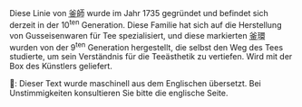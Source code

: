 <p>Diese Linie von <abbr title="kama shi, Hersteller von Gusseisenkesseln">釜師</abbr> wurde im Jahr 1735 gegründet und befindet sich derzeit in der 10<sup>ten</sup> Generation. Diese Familie hat sich auf die Herstellung von Gusseisenwaren für Tee spezialisiert, und diese markierten <abbr title="kama kan, Ringe zum Tragen des Kessels">釜環</abbr> wurden von der 9<sup>ten</sup> Generation hergestellt, die selbst den Weg des Tees studierte, um sein Verständnis für die Teeästhetik zu vertiefen. Wird mit der Box des Künstlers geliefert.</p>
👾: Dieser Text wurde maschinell aus dem Englischen übersetzt. Bei Unstimmigkeiten konsultieren Sie bitte die englische Seite.
